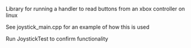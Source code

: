 Library for running a handler to read buttons from an xbox controller on linux

See joystick_main.cpp for an example of how this is used

Run JoystickTest to confirm functionality